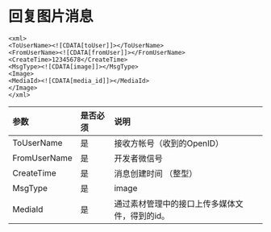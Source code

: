 # 回复图片消息

```
<xml>
<ToUserName><![CDATA[toUser]]></ToUserName>
<FromUserName><![CDATA[fromUser]]></FromUserName>
<CreateTime>12345678</CreateTime>
<MsgType><![CDATA[image]]></MsgType>
<Image>
<MediaId><![CDATA[media_id]]></MediaId>
</Image>
</xml>
```

| 参数 | 是否必须 | 说明 |
| :--- | :--- | :--- |
| ToUserName | 是 | 接收方帐号（收到的OpenID） |
| FromUserName | 是 | 开发者微信号 |
| CreateTime | 是 | 消息创建时间 （整型） |
| MsgType | 是 | image |
| MediaId | 是 | 通过素材管理中的接口上传多媒体文件，得到的id。 |



